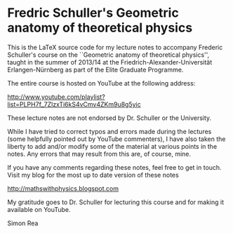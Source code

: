 # Fredric Schuller's Geometric anatomy of theoretical physics

This is the LaTeX source code for my lecture notes to accompany Frederic Schuller's course on the ``Geometric anatomy of theoretical physics'', taught in the summer of 2013/14 at the Friedrich-Alexander-Universität Erlangen-Nürnberg as part of the Elite Graduate Programme.

The entire course is hosted on YouTube at the following address:

http://www.youtube.com/playlist?list=PLPH7f_7ZlzxTi6kS4vCmv4ZKm9u8g5yic

These lecture notes are not endorsed by Dr. Schuller or the University.

While I have tried to correct typos and errors made during the lectures (some helpfully pointed out by YouTube commenters), I have also taken the liberty to add and/or modify some of the material at various points in the notes. Any errors that may result from this are, of course, mine.

If you have any comments regarding these notes, feel free to get in touch. Visit my blog for the most up to date version of these notes

http://mathswithphysics.blogspot.com

My gratitude goes to Dr. Schuller for lecturing this course and for making it available on YouTube.

Simon Rea
